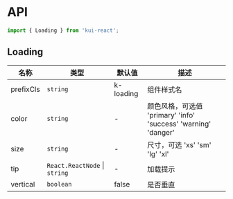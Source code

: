 # API

```jsx
import { Loading } from 'kui-react';
```

## Loading

| 名称      | 类型                          | 默认值    | 描述                                                           |
| --------- | ----------------------------- | --------- | -------------------------------------------------------------- |
| prefixCls | `string`                      | k-loading | 组件样式名                                                     |
| color     | `string`                      | -         | 颜色风格，可选值 'primary' 'info' 'success' 'warning' 'danger' |
| size      | `string`                      | -         | 尺寸，可选 'xs' 'sm' 'lg' 'xl'                                 |
| tip       | `React.ReactNode` \| `string` | -         | 加载提示                                                       |
| vertical  | `boolean`                     | false     | 是否垂直                                                       |
